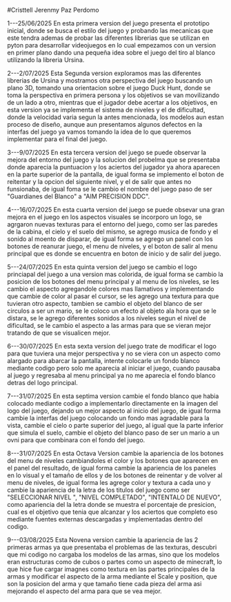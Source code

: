 #Cristtell Jerenmy Paz Perdomo

1---25/06/2025
    En esta primera version del juego presenta el prototipo inicial, donde se busca el estilo del juego y probando las mecanicas que este tendra ademas de probar las diferentes librerias que se utilizan en pyton para desarrollar videojuegos 
    en lo cual empezamos con un version en primer plano dando una pequeña idea sobre el juego del tiro al blanco utilizando la libreria Ursina.

2---2/07/2025
    Esta Segunda version exploramos mas las diferentes librerias de Ursina y mostramos otra perspectiva del juego 
    buscando un plano 3D, tomando una orientacion sobre el juego Duck Hunt, donde se toma la perspectiva en primera persona y los objetivos se van movilizando de un lado a otro, mientras que el jugador debe acertar a los objetivos, en esta version ya se implementa el sistema de niveles y el de dificultad, donde la velocidad varia segun la antes mencionada, los modelos aun estan proceso de diseño, aunque aun presentamos algunos defectos en la interfas del juego ya vamos tomando la idea de lo que queremos implementar para el final del juego.

3---9/07/2025
    En esta tercera version del juego se puede observar la mejora del entorno del juego y la solucion del probelma que se presentaba donde aparecia la puntuacion y los aciertos del jugador ya ahora aparecen en la parte superior de la pantalla, de igual forma se implemento el boton de reitentar y la opcion del siguiente nivel, y el de salir que antes no funsionaba, de igual foma se le cambio el nombre del juego paso de ser "Guardianes del Blanco" a "AIM PRECISION DDC".

4---16/07/2025
    En esta cuarta version del juego se puede obsevar una gran mejora en el juego en los aspectos visuales se incorporo un logo, se agrgaron nuevas texturas para el entorno del juego, como ser las paredes de la cabina, el cielo y el suelo del mismo, se agrego musica de fondo y el sonido al moento de disparar, de igual forma se agrego un panel con los botones de reanurar juego, el menu de niveles, y el boton de salir al menu principal que es donde se encuentra en boton de inicio y de salir del juego.

5---24/07/2025
    En esta quinta version del juego se cambio el logo princiapal del juego a una version mas colorida, de igual forma se cambio la posicion de los botones del menu principal y al menu de los niveles, se les cambio el aspecto agregandole colores mas llamativos y implementando que cambie de color al pasar el cursor, se les agrego una textura para que tuvieran otro aspecto, tambien se cambio el objeto del blanco de ser circulos a ser un mario, se le coloco un efecto al objeto ala hora que se le distara, se le agrego diferentes sonidos a los niveles segun el nivel de dificultad, se le cambio el aspecto a las armas para que se vieran mejor tratando de que se visualicen mejor.

6---30/07/2025
    En esta sexta version del juego trate de modificar el logo para que tuviera una mejor perspectiva y no se viera con un aspecto como alargado para abarcar la pantalla, intente colocarle un fondo blanco mediante codigo pero solo me aparecia al iniciar el juego, cuando pausaba al juego y regresaba al menu principal ya no me aparecia el fondo blanco detras del logo principal.

7---31/07/2025
    En esta septima version cambie el fondo blanco que habia colocado mediante codigo a implementarlo directamente en la imagen del logo del juego, dejando un mejor aspecto al inicio del juego, de igual forma cambie la interfas del juego colocando un fondo mas agradable para la vista, cambie el cielo o parte superior del juego, al igual que la parte inferior que simula el suelo, cambie el objeto del blanco paso de ser un mario a un ovni para que combinara con el fondo del juego.

8---31/07/2025
    En esta Octava Version cambie la apariencia de los botones del menu de niveles cambiandoles el color y los botones que aparecen en el panel del resultado, de igual forma cambie la apariencia de los paneles en lo visual y el tamaño de ellos y de los botones de reinentar y de volver al menu de niveles, de igual forma les agrege color y textura a cada uno y cambie la apariencia de la letra de los titulos del juego como ser "SELECCIONAR NIVEL ", "NIVEL COMPLETADO", "INTENTALO DE NUEVO", como apariencia del la letra donde se muestra el porcentaje de presicion, cual es el objetivo que tenia que alcanzar y los aciertos que completo eso mediante fuentes externas descargadas y implementadas dentro del codigo.

9---03/08/2025
    Esta Novena version cambie la apariencia de las 2 primeras armas ya que presentaba el problemas de las texturas, descubri que mi codigo no cargaba los modelos de las armas, sino que los modelos eran estructuras como de cubos o partes como un aspecto de minecraft, lo que hice fue cargar imagnes como textura en las partes principales de la armas y modificar el aspecto de la arma mediante el Scale y position, que son la posicion del arma y que tamaño tiene cada pieza del arma asi mejorando el aspecto del arma para que se vea mejor.
